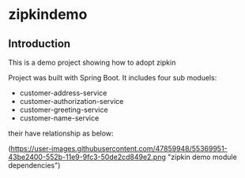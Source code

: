 # zipkindemo

## Introduction
This is a demo project showing how to adopt zipkin

Project was built with Spring Boot. It includes four sub moduels:
+ customer-address-service
+ customer-authorization-service
+ customer-greeting-service
+ customer-name-service

their have relationship as below:

(https://user-images.githubusercontent.com/47859948/55369951-43be2400-552b-11e9-9fc3-50de2cd849e2.png "zipkin demo module dependencies")
